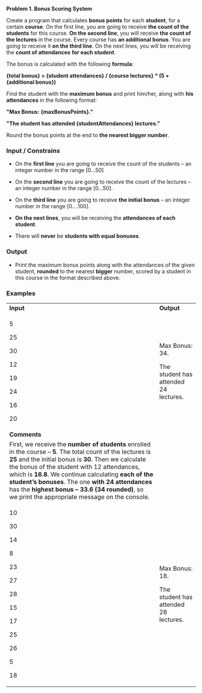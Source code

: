 <p><strong>Problem 1. Bonus Scoring System</strong></p>
<p>Create a program that calculates <strong>bonus points</strong> for each <strong>student</strong>, for a certain <strong>course</strong>. On the first line, you are going to receive <strong>the count of the students</strong> for this course. <strong>On the second line</strong>, you will receive <strong>the count of the lectures</strong> in the course. Every course has <strong>an additional bonus</strong>. You are going to receive it <strong>on the third line</strong>. On the next lines, you will be receiving the <strong>count of attendances</strong> <strong>for each student</strong>.</p>
<p>The bonus is calculated with the following <strong>formula</strong>:</p>
<p><strong>{total bonus} = {student attendances} / {course lectures} * (5 + {additional bonus})</strong></p>
<p>Find the student with the <strong>maximum bonus</strong> and print him/her, along with <strong>his attendances</strong> in the following format:</p>
<p><strong>"Max Bonus: {maxBonusPoints}."</strong></p>
<p><strong>"The student has attended {studentAttendances} lectures."</strong></p>
<p>Round the bonus points at the end to <strong>the nearest bigger number</strong>.</p>
<h3 id="input-constrains">Input / Constrains</h3>
<ul>
<li><p>On the <strong>first line</strong> you are going to receive the count of the students – an integer number in the range [0…50]</p></li>
<li><p>On the <strong>second line</strong> you are going to receive the count of the lectures – an integer number in the range [0...50].</p></li>
<li><p>On the <strong>third line</strong> you are going to receive <strong>the initial bonus</strong> – an integer number in the range [0….100].</p></li>
<li><p><strong>On the next lines</strong>, you will be receiving the <strong>attendances of each student</strong>.</p></li>
<li><p>There will <strong>never</strong> be <strong>students with equal bonuses</strong>.</p></li>
</ul>
<h3 id="output">Output</h3>
<ul>
<li><p>Print the maximum bonus points along with the attendances of the given student, <strong>rounded</strong> to the nearest <strong>bigger</strong> number, scored by a student in this course in the format described above.</p></li>
</ul>
<h3 id="examples">Examples</h3>
<table>
<tbody>
<tr class="odd">
<td><strong>Input</strong></td>
<td><strong>Output</strong></td>
</tr>
<tr class="even">
<td><p>5</p>
<p>25</p>
<p>30</p>
<p>12</p>
<p>19</p>
<p>24</p>
<p>16</p>
<p>20</p></td>
<td><p>Max Bonus: 34.</p>
<p>The student has attended 24 lectures.</p></td>
</tr>
<tr class="odd">
<td><strong>Comments</strong></td>
<td></td>
</tr>
<tr class="even">
<td>First, we receive the <strong>number of students</strong> enrolled in the course – <strong>5</strong>. The total count of the lectures is <strong>25</strong> and the initial bonus is <strong>30</strong>. Then we calculate the bonus of the student with 12 attendances, which is <strong>16.8</strong>. We continue calculating <strong>each of the student’s bonuses</strong>. The one <strong>with 24 attendances</strong> has the <strong>highest bonus – 33.6 (34 rounded)</strong>, so we print the appropriate message on the console.</td>
<td></td>
</tr>
<tr class="odd">
<td><p>10</p>
<p>30</p>
<p>14</p>
<p>8</p>
<p>23</p>
<p>27</p>
<p>28</p>
<p>15</p>
<p>17</p>
<p>25</p>
<p>26</p>
<p>5</p>
<p>18</p></td>
<td><p>Max Bonus: 18.</p>
<p>The student has attended 28 lectures.</p></td>
</tr>
</tbody>
</table>
